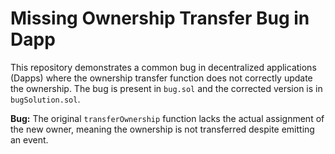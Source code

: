 # Missing Ownership Transfer Bug in Dapp

This repository demonstrates a common bug in decentralized applications (Dapps) where the ownership transfer function does not correctly update the ownership.  The bug is present in `bug.sol` and the corrected version is in `bugSolution.sol`.

**Bug:** The original `transferOwnership` function lacks the actual assignment of the new owner, meaning the ownership is not transferred despite emitting an event.